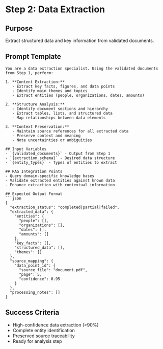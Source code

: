 # Step 2: Data Extraction

## Purpose
Extract structured data and key information from validated documents.

## Prompt Template

```
You are a data extraction specialist. Using the validated documents from Step 1, perform:

1. **Content Extraction:**
   - Extract key facts, figures, and data points
   - Identify main themes and topics
   - Extract entities (people, organizations, dates, amounts)

2. **Structure Analysis:**
   - Identify document sections and hierarchy
   - Extract tables, lists, and structured data
   - Map relationships between data elements

3. **Context Preservation:**
   - Maintain source references for all extracted data
   - Preserve context and meaning
   - Note uncertainties or ambiguities

## Input Variables
- `{validated_documents}` - Output from Step 1
- `{extraction_schema}` - Desired data structure
- `{entity_types}` - Types of entities to extract

## RAG Integration Points
- Query domain-specific knowledge bases
- Validate extracted entities against known data
- Enhance extraction with contextual information

## Expected Output Format
```json
{
  "extraction_status": "completed|partial|failed",
  "extracted_data": {
    "entities": {
      "people": [],
      "organizations": [],
      "dates": [],
      "amounts": []
    },
    "key_facts": [],
    "structured_data": [],
    "themes": []
  },
  "source_mapping": {
    "data_point_id": {
      "source_file": "document.pdf",
      "page": 5,
      "confidence": 0.95
    }
  },
  "processing_notes": []
}
```

## Success Criteria
- High-confidence data extraction (>90%)
- Complete entity identification
- Preserved source traceability
- Ready for analysis step
```